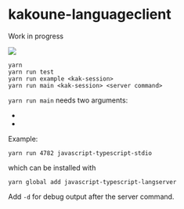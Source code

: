 # kakoune-languageclient

Work in progress

![](https://motherboard-images.vice.com/content-images/contentimage/26327/1444070256569233.gif)

```
yarn
yarn run test
yarn run example <kak-session>
yarn run main <kak-session> <server command>
```

`yarn run main` needs two arguments:

* <kak session>
* <server command>

Example:

    yarn run 4782 javascript-typescript-stdio

which can be installed with

    yarn global add javascript-typescript-langserver

Add `-d` for debug output after the server command.
